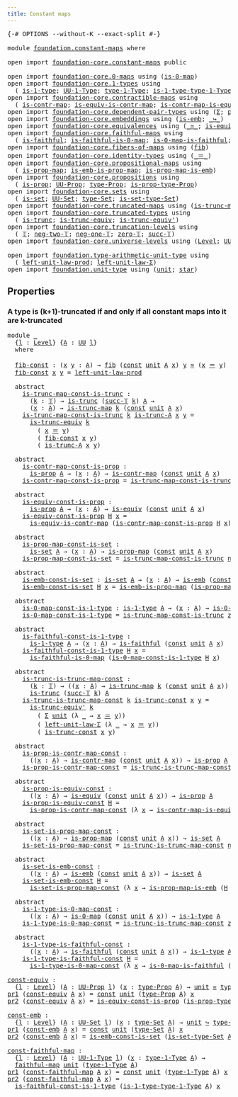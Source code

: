```yaml
---
title: Constant maps
---
```


<pre class="Agda"><a id="39" class="Symbol">{-#</a> <a id="43" class="Keyword">OPTIONS</a> <a id="51" class="Pragma">--without-K</a> <a id="63" class="Pragma">--exact-split</a> <a id="77" class="Symbol">#-}</a>

<a id="82" class="Keyword">module</a> <a id="89" href="foundation.constant-maps.html" class="Module">foundation.constant-maps</a> <a id="114" class="Keyword">where</a>

<a id="121" class="Keyword">open</a> <a id="126" class="Keyword">import</a> <a id="133" href="foundation-core.constant-maps.html" class="Module">foundation-core.constant-maps</a> <a id="163" class="Keyword">public</a>

<a id="171" class="Keyword">open</a> <a id="176" class="Keyword">import</a> <a id="183" href="foundation-core.0-maps.html" class="Module">foundation-core.0-maps</a> <a id="206" class="Keyword">using</a> <a id="212" class="Symbol">(</a><a id="213" href="foundation-core.0-maps.html#1181" class="Function">is-0-map</a><a id="221" class="Symbol">)</a>
<a id="223" class="Keyword">open</a> <a id="228" class="Keyword">import</a> <a id="235" href="foundation-core.1-types.html" class="Module">foundation-core.1-types</a> <a id="259" class="Keyword">using</a>
  <a id="267" class="Symbol">(</a> <a id="269" href="foundation-core.1-types.html#807" class="Function">is-1-type</a><a id="278" class="Symbol">;</a> <a id="280" href="foundation-core.1-types.html#873" class="Function">UU-1-Type</a><a id="289" class="Symbol">;</a> <a id="291" href="foundation-core.1-types.html#945" class="Function">type-1-Type</a><a id="302" class="Symbol">;</a> <a id="304" href="foundation-core.1-types.html#1022" class="Function">is-1-type-type-1-Type</a><a id="325" class="Symbol">)</a>
<a id="327" class="Keyword">open</a> <a id="332" class="Keyword">import</a> <a id="339" href="foundation-core.contractible-maps.html" class="Module">foundation-core.contractible-maps</a> <a id="373" class="Keyword">using</a>
  <a id="381" class="Symbol">(</a> <a id="383" href="foundation-core.contractible-maps.html#1477" class="Function">is-contr-map</a><a id="395" class="Symbol">;</a> <a id="397" href="foundation-core.contractible-maps.html#2380" class="Function">is-equiv-is-contr-map</a><a id="418" class="Symbol">;</a> <a id="420" href="foundation-core.contractible-maps.html#3861" class="Function">is-contr-map-is-equiv</a><a id="441" class="Symbol">)</a>
<a id="443" class="Keyword">open</a> <a id="448" class="Keyword">import</a> <a id="455" href="foundation-core.dependent-pair-types.html" class="Module">foundation-core.dependent-pair-types</a> <a id="492" class="Keyword">using</a> <a id="498" class="Symbol">(</a><a id="499" href="foundation-core.dependent-pair-types.html#515" class="Record">Σ</a><a id="500" class="Symbol">;</a> <a id="502" href="foundation-core.dependent-pair-types.html#588" class="InductiveConstructor">pair</a><a id="506" class="Symbol">;</a> <a id="508" href="foundation-core.dependent-pair-types.html#605" class="Field">pr1</a><a id="511" class="Symbol">;</a> <a id="513" href="foundation-core.dependent-pair-types.html#617" class="Field">pr2</a><a id="516" class="Symbol">)</a>
<a id="518" class="Keyword">open</a> <a id="523" class="Keyword">import</a> <a id="530" href="foundation-core.embeddings.html" class="Module">foundation-core.embeddings</a> <a id="557" class="Keyword">using</a> <a id="563" class="Symbol">(</a><a id="564" href="foundation-core.embeddings.html#992" class="Function">is-emb</a><a id="570" class="Symbol">;</a> <a id="572" href="foundation-core.embeddings.html#1074" class="Function Operator">_↪_</a><a id="575" class="Symbol">)</a>
<a id="577" class="Keyword">open</a> <a id="582" class="Keyword">import</a> <a id="589" href="foundation-core.equivalences.html" class="Module">foundation-core.equivalences</a> <a id="618" class="Keyword">using</a> <a id="624" class="Symbol">(</a><a id="625" href="foundation-core.equivalences.html#1621" class="Function Operator">_≃_</a><a id="628" class="Symbol">;</a> <a id="630" href="foundation-core.equivalences.html#1556" class="Function">is-equiv</a><a id="638" class="Symbol">)</a>
<a id="640" class="Keyword">open</a> <a id="645" class="Keyword">import</a> <a id="652" href="foundation-core.faithful-maps.html" class="Module">foundation-core.faithful-maps</a> <a id="682" class="Keyword">using</a>
  <a id="690" class="Symbol">(</a> <a id="692" href="foundation-core.faithful-maps.html#1690" class="Function">is-faithful</a><a id="703" class="Symbol">;</a> <a id="705" href="foundation-core.faithful-maps.html#3777" class="Function">is-faithful-is-0-map</a><a id="725" class="Symbol">;</a> <a id="727" href="foundation-core.faithful-maps.html#3608" class="Function">is-0-map-is-faithful</a><a id="747" class="Symbol">;</a> <a id="749" href="foundation-core.faithful-maps.html#1780" class="Function">faithful-map</a><a id="761" class="Symbol">)</a>
<a id="763" class="Keyword">open</a> <a id="768" class="Keyword">import</a> <a id="775" href="foundation-core.fibers-of-maps.html" class="Module">foundation-core.fibers-of-maps</a> <a id="806" class="Keyword">using</a> <a id="812" class="Symbol">(</a><a id="813" href="foundation-core.fibers-of-maps.html#942" class="Function">fib</a><a id="816" class="Symbol">)</a>
<a id="818" class="Keyword">open</a> <a id="823" class="Keyword">import</a> <a id="830" href="foundation-core.identity-types.html" class="Module">foundation-core.identity-types</a> <a id="861" class="Keyword">using</a> <a id="867" class="Symbol">(</a><a id="868" href="foundation-core.identity-types.html#1865" class="Function Operator">_＝_</a><a id="871" class="Symbol">)</a>
<a id="873" class="Keyword">open</a> <a id="878" class="Keyword">import</a> <a id="885" href="foundation-core.propositional-maps.html" class="Module">foundation-core.propositional-maps</a> <a id="920" class="Keyword">using</a>
  <a id="928" class="Symbol">(</a> <a id="930" href="foundation-core.propositional-maps.html#1263" class="Function">is-prop-map</a><a id="941" class="Symbol">;</a> <a id="943" href="foundation-core.propositional-maps.html#1537" class="Function">is-emb-is-prop-map</a><a id="961" class="Symbol">;</a> <a id="963" href="foundation-core.propositional-maps.html#1879" class="Function">is-prop-map-is-emb</a><a id="981" class="Symbol">)</a>
<a id="983" class="Keyword">open</a> <a id="988" class="Keyword">import</a> <a id="995" href="foundation-core.propositions.html" class="Module">foundation-core.propositions</a> <a id="1024" class="Keyword">using</a>
  <a id="1032" class="Symbol">(</a> <a id="1034" href="foundation-core.propositions.html#1309" class="Function">is-prop</a><a id="1041" class="Symbol">;</a> <a id="1043" href="foundation-core.propositions.html#1393" class="Function">UU-Prop</a><a id="1050" class="Symbol">;</a> <a id="1052" href="foundation-core.propositions.html#1495" class="Function">type-Prop</a><a id="1061" class="Symbol">;</a> <a id="1063" href="foundation-core.propositions.html#1562" class="Function">is-prop-type-Prop</a><a id="1080" class="Symbol">)</a>
<a id="1082" class="Keyword">open</a> <a id="1087" class="Keyword">import</a> <a id="1094" href="foundation-core.sets.html" class="Module">foundation-core.sets</a> <a id="1115" class="Keyword">using</a>
  <a id="1123" class="Symbol">(</a> <a id="1125" href="foundation-core.sets.html#1113" class="Function">is-set</a><a id="1131" class="Symbol">;</a> <a id="1133" href="foundation-core.sets.html#1190" class="Function">UU-Set</a><a id="1139" class="Symbol">;</a> <a id="1141" href="foundation-core.sets.html#1304" class="Function">type-Set</a><a id="1149" class="Symbol">;</a> <a id="1151" href="foundation-core.sets.html#1355" class="Function">is-set-type-Set</a><a id="1166" class="Symbol">)</a>
<a id="1168" class="Keyword">open</a> <a id="1173" class="Keyword">import</a> <a id="1180" href="foundation-core.truncated-maps.html" class="Module">foundation-core.truncated-maps</a> <a id="1211" class="Keyword">using</a> <a id="1217" class="Symbol">(</a><a id="1218" href="foundation-core.truncated-maps.html#1887" class="Function">is-trunc-map</a><a id="1230" class="Symbol">)</a>
<a id="1232" class="Keyword">open</a> <a id="1237" class="Keyword">import</a> <a id="1244" href="foundation-core.truncated-types.html" class="Module">foundation-core.truncated-types</a> <a id="1276" class="Keyword">using</a>
  <a id="1284" class="Symbol">(</a> <a id="1286" href="foundation-core.truncated-types.html#1741" class="Function">is-trunc</a><a id="1294" class="Symbol">;</a> <a id="1296" href="foundation-core.truncated-types.html#4374" class="Function">is-trunc-equiv</a><a id="1310" class="Symbol">;</a> <a id="1312" href="foundation-core.truncated-types.html#4901" class="Function">is-trunc-equiv&#39;</a><a id="1327" class="Symbol">)</a>
<a id="1329" class="Keyword">open</a> <a id="1334" class="Keyword">import</a> <a id="1341" href="foundation-core.truncation-levels.html" class="Module">foundation-core.truncation-levels</a> <a id="1375" class="Keyword">using</a>
  <a id="1383" class="Symbol">(</a> <a id="1385" href="foundation-core.truncation-levels.html#395" class="Datatype">𝕋</a><a id="1386" class="Symbol">;</a> <a id="1388" href="foundation-core.truncation-levels.html#416" class="InductiveConstructor">neg-two-𝕋</a><a id="1397" class="Symbol">;</a> <a id="1399" href="foundation-core.truncation-levels.html#448" class="Function">neg-one-𝕋</a><a id="1408" class="Symbol">;</a> <a id="1410" href="foundation-core.truncation-levels.html#492" class="Function">zero-𝕋</a><a id="1416" class="Symbol">;</a> <a id="1418" href="foundation-core.truncation-levels.html#432" class="InductiveConstructor">succ-𝕋</a><a id="1424" class="Symbol">)</a>
<a id="1426" class="Keyword">open</a> <a id="1431" class="Keyword">import</a> <a id="1438" href="foundation-core.universe-levels.html" class="Module">foundation-core.universe-levels</a> <a id="1470" class="Keyword">using</a> <a id="1476" class="Symbol">(</a><a id="1477" href="Agda.Primitive.html#597" class="Postulate">Level</a><a id="1482" class="Symbol">;</a> <a id="1484" href="foundation-core.universe-levels.html#235" class="Primitive">UU</a><a id="1486" class="Symbol">)</a>

<a id="1489" class="Keyword">open</a> <a id="1494" class="Keyword">import</a> <a id="1501" href="foundation.type-arithmetic-unit-type.html" class="Module">foundation.type-arithmetic-unit-type</a> <a id="1538" class="Keyword">using</a>
  <a id="1546" class="Symbol">(</a> <a id="1548" href="foundation.type-arithmetic-unit-type.html#2941" class="Function">left-unit-law-prod</a><a id="1566" class="Symbol">;</a> <a id="1568" href="foundation.type-arithmetic-unit-type.html#1551" class="Function">left-unit-law-Σ</a><a id="1583" class="Symbol">)</a>
<a id="1585" class="Keyword">open</a> <a id="1590" class="Keyword">import</a> <a id="1597" href="foundation.unit-type.html" class="Module">foundation.unit-type</a> <a id="1618" class="Keyword">using</a> <a id="1624" class="Symbol">(</a><a id="1625" href="foundation.unit-type.html#1084" class="Datatype">unit</a><a id="1629" class="Symbol">;</a> <a id="1631" href="foundation.unit-type.html#1108" class="InductiveConstructor">star</a><a id="1635" class="Symbol">)</a>
</pre>
## Properties

### A type is (k+1)-truncated if and only if all constant maps into it are k-truncated

<pre class="Agda"><a id="1753" class="Keyword">module</a> <a id="1760" href="foundation.constant-maps.html#1760" class="Module">_</a>
  <a id="1764" class="Symbol">{</a><a id="1765" href="foundation.constant-maps.html#1765" class="Bound">l</a> <a id="1767" class="Symbol">:</a> <a id="1769" href="Agda.Primitive.html#597" class="Postulate">Level</a><a id="1774" class="Symbol">}</a> <a id="1776" class="Symbol">{</a><a id="1777" href="foundation.constant-maps.html#1777" class="Bound">A</a> <a id="1779" class="Symbol">:</a> <a id="1781" href="foundation-core.universe-levels.html#235" class="Primitive">UU</a> <a id="1784" href="foundation.constant-maps.html#1765" class="Bound">l</a><a id="1785" class="Symbol">}</a>
  <a id="1789" class="Keyword">where</a>

  <a id="1798" href="foundation.constant-maps.html#1798" class="Function">fib-const</a> <a id="1808" class="Symbol">:</a> <a id="1810" class="Symbol">(</a><a id="1811" href="foundation.constant-maps.html#1811" class="Bound">x</a> <a id="1813" href="foundation.constant-maps.html#1813" class="Bound">y</a> <a id="1815" class="Symbol">:</a> <a id="1817" href="foundation.constant-maps.html#1777" class="Bound">A</a><a id="1818" class="Symbol">)</a> <a id="1820" class="Symbol">→</a> <a id="1822" href="foundation-core.fibers-of-maps.html#942" class="Function">fib</a> <a id="1826" class="Symbol">(</a><a id="1827" href="foundation-core.constant-maps.html#216" class="Function">const</a> <a id="1833" href="foundation.unit-type.html#1084" class="Datatype">unit</a> <a id="1838" href="foundation.constant-maps.html#1777" class="Bound">A</a> <a id="1840" href="foundation.constant-maps.html#1811" class="Bound">x</a><a id="1841" class="Symbol">)</a> <a id="1843" href="foundation.constant-maps.html#1813" class="Bound">y</a> <a id="1845" href="foundation-core.equivalences.html#1621" class="Function Operator">≃</a> <a id="1847" class="Symbol">(</a><a id="1848" href="foundation.constant-maps.html#1811" class="Bound">x</a> <a id="1850" href="foundation-core.identity-types.html#1865" class="Function Operator">＝</a> <a id="1852" href="foundation.constant-maps.html#1813" class="Bound">y</a><a id="1853" class="Symbol">)</a>
  <a id="1857" href="foundation.constant-maps.html#1798" class="Function">fib-const</a> <a id="1867" href="foundation.constant-maps.html#1867" class="Bound">x</a> <a id="1869" href="foundation.constant-maps.html#1869" class="Bound">y</a> <a id="1871" class="Symbol">=</a> <a id="1873" href="foundation.type-arithmetic-unit-type.html#2941" class="Function">left-unit-law-prod</a>

  <a id="1895" class="Keyword">abstract</a>
    <a id="1908" href="foundation.constant-maps.html#1908" class="Function">is-trunc-map-const-is-trunc</a> <a id="1936" class="Symbol">:</a>
      <a id="1944" class="Symbol">(</a><a id="1945" href="foundation.constant-maps.html#1945" class="Bound">k</a> <a id="1947" class="Symbol">:</a> <a id="1949" href="foundation-core.truncation-levels.html#395" class="Datatype">𝕋</a><a id="1950" class="Symbol">)</a> <a id="1952" class="Symbol">→</a> <a id="1954" href="foundation-core.truncated-types.html#1741" class="Function">is-trunc</a> <a id="1963" class="Symbol">(</a><a id="1964" href="foundation-core.truncation-levels.html#432" class="InductiveConstructor">succ-𝕋</a> <a id="1971" href="foundation.constant-maps.html#1945" class="Bound">k</a><a id="1972" class="Symbol">)</a> <a id="1974" href="foundation.constant-maps.html#1777" class="Bound">A</a> <a id="1976" class="Symbol">→</a>
      <a id="1984" class="Symbol">(</a><a id="1985" href="foundation.constant-maps.html#1985" class="Bound">x</a> <a id="1987" class="Symbol">:</a> <a id="1989" href="foundation.constant-maps.html#1777" class="Bound">A</a><a id="1990" class="Symbol">)</a> <a id="1992" class="Symbol">→</a> <a id="1994" href="foundation-core.truncated-maps.html#1887" class="Function">is-trunc-map</a> <a id="2007" href="foundation.constant-maps.html#1945" class="Bound">k</a> <a id="2009" class="Symbol">(</a><a id="2010" href="foundation-core.constant-maps.html#216" class="Function">const</a> <a id="2016" href="foundation.unit-type.html#1084" class="Datatype">unit</a> <a id="2021" href="foundation.constant-maps.html#1777" class="Bound">A</a> <a id="2023" href="foundation.constant-maps.html#1985" class="Bound">x</a><a id="2024" class="Symbol">)</a>
    <a id="2030" href="foundation.constant-maps.html#1908" class="Function">is-trunc-map-const-is-trunc</a> <a id="2058" href="foundation.constant-maps.html#2058" class="Bound">k</a> <a id="2060" href="foundation.constant-maps.html#2060" class="Bound">is-trunc-A</a> <a id="2071" href="foundation.constant-maps.html#2071" class="Bound">x</a> <a id="2073" href="foundation.constant-maps.html#2073" class="Bound">y</a> <a id="2075" class="Symbol">=</a>
      <a id="2083" href="foundation-core.truncated-types.html#4374" class="Function">is-trunc-equiv</a> <a id="2098" href="foundation.constant-maps.html#2058" class="Bound">k</a>
        <a id="2108" class="Symbol">(</a> <a id="2110" href="foundation.constant-maps.html#2071" class="Bound">x</a> <a id="2112" href="foundation-core.identity-types.html#1865" class="Function Operator">＝</a> <a id="2114" href="foundation.constant-maps.html#2073" class="Bound">y</a><a id="2115" class="Symbol">)</a>
        <a id="2125" class="Symbol">(</a> <a id="2127" href="foundation.constant-maps.html#1798" class="Function">fib-const</a> <a id="2137" href="foundation.constant-maps.html#2071" class="Bound">x</a> <a id="2139" href="foundation.constant-maps.html#2073" class="Bound">y</a><a id="2140" class="Symbol">)</a>
        <a id="2150" class="Symbol">(</a> <a id="2152" href="foundation.constant-maps.html#2060" class="Bound">is-trunc-A</a> <a id="2163" href="foundation.constant-maps.html#2071" class="Bound">x</a> <a id="2165" href="foundation.constant-maps.html#2073" class="Bound">y</a><a id="2166" class="Symbol">)</a>

  <a id="2171" class="Keyword">abstract</a>
    <a id="2184" href="foundation.constant-maps.html#2184" class="Function">is-contr-map-const-is-prop</a> <a id="2211" class="Symbol">:</a>
      <a id="2219" href="foundation-core.propositions.html#1309" class="Function">is-prop</a> <a id="2227" href="foundation.constant-maps.html#1777" class="Bound">A</a> <a id="2229" class="Symbol">→</a> <a id="2231" class="Symbol">(</a><a id="2232" href="foundation.constant-maps.html#2232" class="Bound">x</a> <a id="2234" class="Symbol">:</a> <a id="2236" href="foundation.constant-maps.html#1777" class="Bound">A</a><a id="2237" class="Symbol">)</a> <a id="2239" class="Symbol">→</a> <a id="2241" href="foundation-core.contractible-maps.html#1477" class="Function">is-contr-map</a> <a id="2254" class="Symbol">(</a><a id="2255" href="foundation-core.constant-maps.html#216" class="Function">const</a> <a id="2261" href="foundation.unit-type.html#1084" class="Datatype">unit</a> <a id="2266" href="foundation.constant-maps.html#1777" class="Bound">A</a> <a id="2268" href="foundation.constant-maps.html#2232" class="Bound">x</a><a id="2269" class="Symbol">)</a>
    <a id="2275" href="foundation.constant-maps.html#2184" class="Function">is-contr-map-const-is-prop</a> <a id="2302" class="Symbol">=</a> <a id="2304" href="foundation.constant-maps.html#1908" class="Function">is-trunc-map-const-is-trunc</a> <a id="2332" href="foundation-core.truncation-levels.html#416" class="InductiveConstructor">neg-two-𝕋</a>

  <a id="2345" class="Keyword">abstract</a>
    <a id="2358" href="foundation.constant-maps.html#2358" class="Function">is-equiv-const-is-prop</a> <a id="2381" class="Symbol">:</a>
      <a id="2389" href="foundation-core.propositions.html#1309" class="Function">is-prop</a> <a id="2397" href="foundation.constant-maps.html#1777" class="Bound">A</a> <a id="2399" class="Symbol">→</a> <a id="2401" class="Symbol">(</a><a id="2402" href="foundation.constant-maps.html#2402" class="Bound">x</a> <a id="2404" class="Symbol">:</a> <a id="2406" href="foundation.constant-maps.html#1777" class="Bound">A</a><a id="2407" class="Symbol">)</a> <a id="2409" class="Symbol">→</a> <a id="2411" href="foundation-core.equivalences.html#1556" class="Function">is-equiv</a> <a id="2420" class="Symbol">(</a><a id="2421" href="foundation-core.constant-maps.html#216" class="Function">const</a> <a id="2427" href="foundation.unit-type.html#1084" class="Datatype">unit</a> <a id="2432" href="foundation.constant-maps.html#1777" class="Bound">A</a> <a id="2434" href="foundation.constant-maps.html#2402" class="Bound">x</a><a id="2435" class="Symbol">)</a>
    <a id="2441" href="foundation.constant-maps.html#2358" class="Function">is-equiv-const-is-prop</a> <a id="2464" href="foundation.constant-maps.html#2464" class="Bound">H</a> <a id="2466" href="foundation.constant-maps.html#2466" class="Bound">x</a> <a id="2468" class="Symbol">=</a>
      <a id="2476" href="foundation-core.contractible-maps.html#2380" class="Function">is-equiv-is-contr-map</a> <a id="2498" class="Symbol">(</a><a id="2499" href="foundation.constant-maps.html#2184" class="Function">is-contr-map-const-is-prop</a> <a id="2526" href="foundation.constant-maps.html#2464" class="Bound">H</a> <a id="2528" href="foundation.constant-maps.html#2466" class="Bound">x</a><a id="2529" class="Symbol">)</a>

  <a id="2534" class="Keyword">abstract</a>
    <a id="2547" href="foundation.constant-maps.html#2547" class="Function">is-prop-map-const-is-set</a> <a id="2572" class="Symbol">:</a>
      <a id="2580" href="foundation-core.sets.html#1113" class="Function">is-set</a> <a id="2587" href="foundation.constant-maps.html#1777" class="Bound">A</a> <a id="2589" class="Symbol">→</a> <a id="2591" class="Symbol">(</a><a id="2592" href="foundation.constant-maps.html#2592" class="Bound">x</a> <a id="2594" class="Symbol">:</a> <a id="2596" href="foundation.constant-maps.html#1777" class="Bound">A</a><a id="2597" class="Symbol">)</a> <a id="2599" class="Symbol">→</a> <a id="2601" href="foundation-core.propositional-maps.html#1263" class="Function">is-prop-map</a> <a id="2613" class="Symbol">(</a><a id="2614" href="foundation-core.constant-maps.html#216" class="Function">const</a> <a id="2620" href="foundation.unit-type.html#1084" class="Datatype">unit</a> <a id="2625" href="foundation.constant-maps.html#1777" class="Bound">A</a> <a id="2627" href="foundation.constant-maps.html#2592" class="Bound">x</a><a id="2628" class="Symbol">)</a>
    <a id="2634" href="foundation.constant-maps.html#2547" class="Function">is-prop-map-const-is-set</a> <a id="2659" class="Symbol">=</a> <a id="2661" href="foundation.constant-maps.html#1908" class="Function">is-trunc-map-const-is-trunc</a> <a id="2689" href="foundation-core.truncation-levels.html#448" class="Function">neg-one-𝕋</a>

  <a id="2702" class="Keyword">abstract</a>
    <a id="2715" href="foundation.constant-maps.html#2715" class="Function">is-emb-const-is-set</a> <a id="2735" class="Symbol">:</a> <a id="2737" href="foundation-core.sets.html#1113" class="Function">is-set</a> <a id="2744" href="foundation.constant-maps.html#1777" class="Bound">A</a> <a id="2746" class="Symbol">→</a> <a id="2748" class="Symbol">(</a><a id="2749" href="foundation.constant-maps.html#2749" class="Bound">x</a> <a id="2751" class="Symbol">:</a> <a id="2753" href="foundation.constant-maps.html#1777" class="Bound">A</a><a id="2754" class="Symbol">)</a> <a id="2756" class="Symbol">→</a> <a id="2758" href="foundation-core.embeddings.html#992" class="Function">is-emb</a> <a id="2765" class="Symbol">(</a><a id="2766" href="foundation-core.constant-maps.html#216" class="Function">const</a> <a id="2772" href="foundation.unit-type.html#1084" class="Datatype">unit</a> <a id="2777" href="foundation.constant-maps.html#1777" class="Bound">A</a> <a id="2779" href="foundation.constant-maps.html#2749" class="Bound">x</a><a id="2780" class="Symbol">)</a>
    <a id="2786" href="foundation.constant-maps.html#2715" class="Function">is-emb-const-is-set</a> <a id="2806" href="foundation.constant-maps.html#2806" class="Bound">H</a> <a id="2808" href="foundation.constant-maps.html#2808" class="Bound">x</a> <a id="2810" class="Symbol">=</a> <a id="2812" href="foundation-core.propositional-maps.html#1537" class="Function">is-emb-is-prop-map</a> <a id="2831" class="Symbol">(</a><a id="2832" href="foundation.constant-maps.html#2547" class="Function">is-prop-map-const-is-set</a> <a id="2857" href="foundation.constant-maps.html#2806" class="Bound">H</a> <a id="2859" href="foundation.constant-maps.html#2808" class="Bound">x</a><a id="2860" class="Symbol">)</a>

  <a id="2865" class="Keyword">abstract</a>
    <a id="2878" href="foundation.constant-maps.html#2878" class="Function">is-0-map-const-is-1-type</a> <a id="2903" class="Symbol">:</a> <a id="2905" href="foundation-core.1-types.html#807" class="Function">is-1-type</a> <a id="2915" href="foundation.constant-maps.html#1777" class="Bound">A</a> <a id="2917" class="Symbol">→</a> <a id="2919" class="Symbol">(</a><a id="2920" href="foundation.constant-maps.html#2920" class="Bound">x</a> <a id="2922" class="Symbol">:</a> <a id="2924" href="foundation.constant-maps.html#1777" class="Bound">A</a><a id="2925" class="Symbol">)</a> <a id="2927" class="Symbol">→</a> <a id="2929" href="foundation-core.0-maps.html#1181" class="Function">is-0-map</a> <a id="2938" class="Symbol">(</a><a id="2939" href="foundation-core.constant-maps.html#216" class="Function">const</a> <a id="2945" href="foundation.unit-type.html#1084" class="Datatype">unit</a> <a id="2950" href="foundation.constant-maps.html#1777" class="Bound">A</a> <a id="2952" href="foundation.constant-maps.html#2920" class="Bound">x</a><a id="2953" class="Symbol">)</a>
    <a id="2959" href="foundation.constant-maps.html#2878" class="Function">is-0-map-const-is-1-type</a> <a id="2984" class="Symbol">=</a> <a id="2986" href="foundation.constant-maps.html#1908" class="Function">is-trunc-map-const-is-trunc</a> <a id="3014" href="foundation-core.truncation-levels.html#492" class="Function">zero-𝕋</a>

  <a id="3024" class="Keyword">abstract</a>
    <a id="3037" href="foundation.constant-maps.html#3037" class="Function">is-faithful-const-is-1-type</a> <a id="3065" class="Symbol">:</a>
      <a id="3073" href="foundation-core.1-types.html#807" class="Function">is-1-type</a> <a id="3083" href="foundation.constant-maps.html#1777" class="Bound">A</a> <a id="3085" class="Symbol">→</a> <a id="3087" class="Symbol">(</a><a id="3088" href="foundation.constant-maps.html#3088" class="Bound">x</a> <a id="3090" class="Symbol">:</a> <a id="3092" href="foundation.constant-maps.html#1777" class="Bound">A</a><a id="3093" class="Symbol">)</a> <a id="3095" class="Symbol">→</a> <a id="3097" href="foundation-core.faithful-maps.html#1690" class="Function">is-faithful</a> <a id="3109" class="Symbol">(</a><a id="3110" href="foundation-core.constant-maps.html#216" class="Function">const</a> <a id="3116" href="foundation.unit-type.html#1084" class="Datatype">unit</a> <a id="3121" href="foundation.constant-maps.html#1777" class="Bound">A</a> <a id="3123" href="foundation.constant-maps.html#3088" class="Bound">x</a><a id="3124" class="Symbol">)</a>
    <a id="3130" href="foundation.constant-maps.html#3037" class="Function">is-faithful-const-is-1-type</a> <a id="3158" href="foundation.constant-maps.html#3158" class="Bound">H</a> <a id="3160" href="foundation.constant-maps.html#3160" class="Bound">x</a> <a id="3162" class="Symbol">=</a>
      <a id="3170" href="foundation-core.faithful-maps.html#3777" class="Function">is-faithful-is-0-map</a> <a id="3191" class="Symbol">(</a><a id="3192" href="foundation.constant-maps.html#2878" class="Function">is-0-map-const-is-1-type</a> <a id="3217" href="foundation.constant-maps.html#3158" class="Bound">H</a> <a id="3219" href="foundation.constant-maps.html#3160" class="Bound">x</a><a id="3220" class="Symbol">)</a>

  <a id="3225" class="Keyword">abstract</a>
    <a id="3238" href="foundation.constant-maps.html#3238" class="Function">is-trunc-is-trunc-map-const</a> <a id="3266" class="Symbol">:</a>
      <a id="3274" class="Symbol">(</a><a id="3275" href="foundation.constant-maps.html#3275" class="Bound">k</a> <a id="3277" class="Symbol">:</a> <a id="3279" href="foundation-core.truncation-levels.html#395" class="Datatype">𝕋</a><a id="3280" class="Symbol">)</a> <a id="3282" class="Symbol">→</a> <a id="3284" class="Symbol">((</a><a id="3286" href="foundation.constant-maps.html#3286" class="Bound">x</a> <a id="3288" class="Symbol">:</a> <a id="3290" href="foundation.constant-maps.html#1777" class="Bound">A</a><a id="3291" class="Symbol">)</a> <a id="3293" class="Symbol">→</a> <a id="3295" href="foundation-core.truncated-maps.html#1887" class="Function">is-trunc-map</a> <a id="3308" href="foundation.constant-maps.html#3275" class="Bound">k</a> <a id="3310" class="Symbol">(</a><a id="3311" href="foundation-core.constant-maps.html#216" class="Function">const</a> <a id="3317" href="foundation.unit-type.html#1084" class="Datatype">unit</a> <a id="3322" href="foundation.constant-maps.html#1777" class="Bound">A</a> <a id="3324" href="foundation.constant-maps.html#3286" class="Bound">x</a><a id="3325" class="Symbol">))</a> <a id="3328" class="Symbol">→</a>
      <a id="3336" href="foundation-core.truncated-types.html#1741" class="Function">is-trunc</a> <a id="3345" class="Symbol">(</a><a id="3346" href="foundation-core.truncation-levels.html#432" class="InductiveConstructor">succ-𝕋</a> <a id="3353" href="foundation.constant-maps.html#3275" class="Bound">k</a><a id="3354" class="Symbol">)</a> <a id="3356" href="foundation.constant-maps.html#1777" class="Bound">A</a>
    <a id="3362" href="foundation.constant-maps.html#3238" class="Function">is-trunc-is-trunc-map-const</a> <a id="3390" href="foundation.constant-maps.html#3390" class="Bound">k</a> <a id="3392" href="foundation.constant-maps.html#3392" class="Bound">is-trunc-const</a> <a id="3407" href="foundation.constant-maps.html#3407" class="Bound">x</a> <a id="3409" href="foundation.constant-maps.html#3409" class="Bound">y</a> <a id="3411" class="Symbol">=</a>
      <a id="3419" href="foundation-core.truncated-types.html#4901" class="Function">is-trunc-equiv&#39;</a> <a id="3435" href="foundation.constant-maps.html#3390" class="Bound">k</a>
        <a id="3445" class="Symbol">(</a> <a id="3447" href="foundation-core.dependent-pair-types.html#515" class="Record">Σ</a> <a id="3449" href="foundation.unit-type.html#1084" class="Datatype">unit</a> <a id="3454" class="Symbol">(λ</a> <a id="3457" href="foundation.constant-maps.html#3457" class="Bound">_</a> <a id="3459" class="Symbol">→</a> <a id="3461" href="foundation.constant-maps.html#3407" class="Bound">x</a> <a id="3463" href="foundation-core.identity-types.html#1865" class="Function Operator">＝</a> <a id="3465" href="foundation.constant-maps.html#3409" class="Bound">y</a><a id="3466" class="Symbol">))</a>
        <a id="3477" class="Symbol">(</a> <a id="3479" href="foundation.type-arithmetic-unit-type.html#1551" class="Function">left-unit-law-Σ</a> <a id="3495" class="Symbol">(λ</a> <a id="3498" href="foundation.constant-maps.html#3498" class="Bound">_</a> <a id="3500" class="Symbol">→</a> <a id="3502" href="foundation.constant-maps.html#3407" class="Bound">x</a> <a id="3504" href="foundation-core.identity-types.html#1865" class="Function Operator">＝</a> <a id="3506" href="foundation.constant-maps.html#3409" class="Bound">y</a><a id="3507" class="Symbol">))</a>
        <a id="3518" class="Symbol">(</a> <a id="3520" href="foundation.constant-maps.html#3392" class="Bound">is-trunc-const</a> <a id="3535" href="foundation.constant-maps.html#3407" class="Bound">x</a> <a id="3537" href="foundation.constant-maps.html#3409" class="Bound">y</a><a id="3538" class="Symbol">)</a>

  <a id="3543" class="Keyword">abstract</a>
    <a id="3556" href="foundation.constant-maps.html#3556" class="Function">is-prop-is-contr-map-const</a> <a id="3583" class="Symbol">:</a>
      <a id="3591" class="Symbol">((</a><a id="3593" href="foundation.constant-maps.html#3593" class="Bound">x</a> <a id="3595" class="Symbol">:</a> <a id="3597" href="foundation.constant-maps.html#1777" class="Bound">A</a><a id="3598" class="Symbol">)</a> <a id="3600" class="Symbol">→</a> <a id="3602" href="foundation-core.contractible-maps.html#1477" class="Function">is-contr-map</a> <a id="3615" class="Symbol">(</a><a id="3616" href="foundation-core.constant-maps.html#216" class="Function">const</a> <a id="3622" href="foundation.unit-type.html#1084" class="Datatype">unit</a> <a id="3627" href="foundation.constant-maps.html#1777" class="Bound">A</a> <a id="3629" href="foundation.constant-maps.html#3593" class="Bound">x</a><a id="3630" class="Symbol">))</a> <a id="3633" class="Symbol">→</a> <a id="3635" href="foundation-core.propositions.html#1309" class="Function">is-prop</a> <a id="3643" href="foundation.constant-maps.html#1777" class="Bound">A</a>
    <a id="3649" href="foundation.constant-maps.html#3556" class="Function">is-prop-is-contr-map-const</a> <a id="3676" class="Symbol">=</a> <a id="3678" href="foundation.constant-maps.html#3238" class="Function">is-trunc-is-trunc-map-const</a> <a id="3706" href="foundation-core.truncation-levels.html#416" class="InductiveConstructor">neg-two-𝕋</a>

  <a id="3719" class="Keyword">abstract</a>
    <a id="3732" href="foundation.constant-maps.html#3732" class="Function">is-prop-is-equiv-const</a> <a id="3755" class="Symbol">:</a>
      <a id="3763" class="Symbol">((</a><a id="3765" href="foundation.constant-maps.html#3765" class="Bound">x</a> <a id="3767" class="Symbol">:</a> <a id="3769" href="foundation.constant-maps.html#1777" class="Bound">A</a><a id="3770" class="Symbol">)</a> <a id="3772" class="Symbol">→</a> <a id="3774" href="foundation-core.equivalences.html#1556" class="Function">is-equiv</a> <a id="3783" class="Symbol">(</a><a id="3784" href="foundation-core.constant-maps.html#216" class="Function">const</a> <a id="3790" href="foundation.unit-type.html#1084" class="Datatype">unit</a> <a id="3795" href="foundation.constant-maps.html#1777" class="Bound">A</a> <a id="3797" href="foundation.constant-maps.html#3765" class="Bound">x</a><a id="3798" class="Symbol">))</a> <a id="3801" class="Symbol">→</a> <a id="3803" href="foundation-core.propositions.html#1309" class="Function">is-prop</a> <a id="3811" href="foundation.constant-maps.html#1777" class="Bound">A</a>
    <a id="3817" href="foundation.constant-maps.html#3732" class="Function">is-prop-is-equiv-const</a> <a id="3840" href="foundation.constant-maps.html#3840" class="Bound">H</a> <a id="3842" class="Symbol">=</a>
      <a id="3850" href="foundation.constant-maps.html#3556" class="Function">is-prop-is-contr-map-const</a> <a id="3877" class="Symbol">(λ</a> <a id="3880" href="foundation.constant-maps.html#3880" class="Bound">x</a> <a id="3882" class="Symbol">→</a> <a id="3884" href="foundation-core.contractible-maps.html#3861" class="Function">is-contr-map-is-equiv</a> <a id="3906" class="Symbol">(</a><a id="3907" href="foundation.constant-maps.html#3840" class="Bound">H</a> <a id="3909" href="foundation.constant-maps.html#3880" class="Bound">x</a><a id="3910" class="Symbol">))</a>

  <a id="3916" class="Keyword">abstract</a>
    <a id="3929" href="foundation.constant-maps.html#3929" class="Function">is-set-is-prop-map-const</a> <a id="3954" class="Symbol">:</a>
      <a id="3962" class="Symbol">((</a><a id="3964" href="foundation.constant-maps.html#3964" class="Bound">x</a> <a id="3966" class="Symbol">:</a> <a id="3968" href="foundation.constant-maps.html#1777" class="Bound">A</a><a id="3969" class="Symbol">)</a> <a id="3971" class="Symbol">→</a> <a id="3973" href="foundation-core.propositional-maps.html#1263" class="Function">is-prop-map</a> <a id="3985" class="Symbol">(</a><a id="3986" href="foundation-core.constant-maps.html#216" class="Function">const</a> <a id="3992" href="foundation.unit-type.html#1084" class="Datatype">unit</a> <a id="3997" href="foundation.constant-maps.html#1777" class="Bound">A</a> <a id="3999" href="foundation.constant-maps.html#3964" class="Bound">x</a><a id="4000" class="Symbol">))</a> <a id="4003" class="Symbol">→</a> <a id="4005" href="foundation-core.sets.html#1113" class="Function">is-set</a> <a id="4012" href="foundation.constant-maps.html#1777" class="Bound">A</a>
    <a id="4018" href="foundation.constant-maps.html#3929" class="Function">is-set-is-prop-map-const</a> <a id="4043" class="Symbol">=</a> <a id="4045" href="foundation.constant-maps.html#3238" class="Function">is-trunc-is-trunc-map-const</a> <a id="4073" href="foundation-core.truncation-levels.html#448" class="Function">neg-one-𝕋</a>

  <a id="4086" class="Keyword">abstract</a>
    <a id="4099" href="foundation.constant-maps.html#4099" class="Function">is-set-is-emb-const</a> <a id="4119" class="Symbol">:</a>
      <a id="4127" class="Symbol">((</a><a id="4129" href="foundation.constant-maps.html#4129" class="Bound">x</a> <a id="4131" class="Symbol">:</a> <a id="4133" href="foundation.constant-maps.html#1777" class="Bound">A</a><a id="4134" class="Symbol">)</a> <a id="4136" class="Symbol">→</a> <a id="4138" href="foundation-core.embeddings.html#992" class="Function">is-emb</a> <a id="4145" class="Symbol">(</a><a id="4146" href="foundation-core.constant-maps.html#216" class="Function">const</a> <a id="4152" href="foundation.unit-type.html#1084" class="Datatype">unit</a> <a id="4157" href="foundation.constant-maps.html#1777" class="Bound">A</a> <a id="4159" href="foundation.constant-maps.html#4129" class="Bound">x</a><a id="4160" class="Symbol">))</a> <a id="4163" class="Symbol">→</a> <a id="4165" href="foundation-core.sets.html#1113" class="Function">is-set</a> <a id="4172" href="foundation.constant-maps.html#1777" class="Bound">A</a>
    <a id="4178" href="foundation.constant-maps.html#4099" class="Function">is-set-is-emb-const</a> <a id="4198" href="foundation.constant-maps.html#4198" class="Bound">H</a> <a id="4200" class="Symbol">=</a>
      <a id="4208" href="foundation.constant-maps.html#3929" class="Function">is-set-is-prop-map-const</a> <a id="4233" class="Symbol">(λ</a> <a id="4236" href="foundation.constant-maps.html#4236" class="Bound">x</a> <a id="4238" class="Symbol">→</a> <a id="4240" href="foundation-core.propositional-maps.html#1879" class="Function">is-prop-map-is-emb</a> <a id="4259" class="Symbol">(</a><a id="4260" href="foundation.constant-maps.html#4198" class="Bound">H</a> <a id="4262" href="foundation.constant-maps.html#4236" class="Bound">x</a><a id="4263" class="Symbol">))</a>

  <a id="4269" class="Keyword">abstract</a>
    <a id="4282" href="foundation.constant-maps.html#4282" class="Function">is-1-type-is-0-map-const</a> <a id="4307" class="Symbol">:</a>
      <a id="4315" class="Symbol">((</a><a id="4317" href="foundation.constant-maps.html#4317" class="Bound">x</a> <a id="4319" class="Symbol">:</a> <a id="4321" href="foundation.constant-maps.html#1777" class="Bound">A</a><a id="4322" class="Symbol">)</a> <a id="4324" class="Symbol">→</a> <a id="4326" href="foundation-core.0-maps.html#1181" class="Function">is-0-map</a> <a id="4335" class="Symbol">(</a><a id="4336" href="foundation-core.constant-maps.html#216" class="Function">const</a> <a id="4342" href="foundation.unit-type.html#1084" class="Datatype">unit</a> <a id="4347" href="foundation.constant-maps.html#1777" class="Bound">A</a> <a id="4349" href="foundation.constant-maps.html#4317" class="Bound">x</a><a id="4350" class="Symbol">))</a> <a id="4353" class="Symbol">→</a> <a id="4355" href="foundation-core.1-types.html#807" class="Function">is-1-type</a> <a id="4365" href="foundation.constant-maps.html#1777" class="Bound">A</a>
    <a id="4371" href="foundation.constant-maps.html#4282" class="Function">is-1-type-is-0-map-const</a> <a id="4396" class="Symbol">=</a> <a id="4398" href="foundation.constant-maps.html#3238" class="Function">is-trunc-is-trunc-map-const</a> <a id="4426" href="foundation-core.truncation-levels.html#492" class="Function">zero-𝕋</a>

  <a id="4436" class="Keyword">abstract</a>
    <a id="4449" href="foundation.constant-maps.html#4449" class="Function">is-1-type-is-faithful-const</a> <a id="4477" class="Symbol">:</a>
      <a id="4485" class="Symbol">((</a><a id="4487" href="foundation.constant-maps.html#4487" class="Bound">x</a> <a id="4489" class="Symbol">:</a> <a id="4491" href="foundation.constant-maps.html#1777" class="Bound">A</a><a id="4492" class="Symbol">)</a> <a id="4494" class="Symbol">→</a> <a id="4496" href="foundation-core.faithful-maps.html#1690" class="Function">is-faithful</a> <a id="4508" class="Symbol">(</a><a id="4509" href="foundation-core.constant-maps.html#216" class="Function">const</a> <a id="4515" href="foundation.unit-type.html#1084" class="Datatype">unit</a> <a id="4520" href="foundation.constant-maps.html#1777" class="Bound">A</a> <a id="4522" href="foundation.constant-maps.html#4487" class="Bound">x</a><a id="4523" class="Symbol">))</a> <a id="4526" class="Symbol">→</a> <a id="4528" href="foundation-core.1-types.html#807" class="Function">is-1-type</a> <a id="4538" href="foundation.constant-maps.html#1777" class="Bound">A</a>
    <a id="4544" href="foundation.constant-maps.html#4449" class="Function">is-1-type-is-faithful-const</a> <a id="4572" href="foundation.constant-maps.html#4572" class="Bound">H</a> <a id="4574" class="Symbol">=</a>
      <a id="4582" href="foundation.constant-maps.html#4282" class="Function">is-1-type-is-0-map-const</a> <a id="4607" class="Symbol">(λ</a> <a id="4610" href="foundation.constant-maps.html#4610" class="Bound">x</a> <a id="4612" class="Symbol">→</a> <a id="4614" href="foundation-core.faithful-maps.html#3608" class="Function">is-0-map-is-faithful</a> <a id="4635" class="Symbol">(</a><a id="4636" href="foundation.constant-maps.html#4572" class="Bound">H</a> <a id="4638" href="foundation.constant-maps.html#4610" class="Bound">x</a><a id="4639" class="Symbol">))</a>

<a id="const-equiv"></a><a id="4643" href="foundation.constant-maps.html#4643" class="Function">const-equiv</a> <a id="4655" class="Symbol">:</a>
  <a id="4659" class="Symbol">{</a><a id="4660" href="foundation.constant-maps.html#4660" class="Bound">l</a> <a id="4662" class="Symbol">:</a> <a id="4664" href="Agda.Primitive.html#597" class="Postulate">Level</a><a id="4669" class="Symbol">}</a> <a id="4671" class="Symbol">(</a><a id="4672" href="foundation.constant-maps.html#4672" class="Bound">A</a> <a id="4674" class="Symbol">:</a> <a id="4676" href="foundation-core.propositions.html#1393" class="Function">UU-Prop</a> <a id="4684" href="foundation.constant-maps.html#4660" class="Bound">l</a><a id="4685" class="Symbol">)</a> <a id="4687" class="Symbol">(</a><a id="4688" href="foundation.constant-maps.html#4688" class="Bound">x</a> <a id="4690" class="Symbol">:</a> <a id="4692" href="foundation-core.propositions.html#1495" class="Function">type-Prop</a> <a id="4702" href="foundation.constant-maps.html#4672" class="Bound">A</a><a id="4703" class="Symbol">)</a> <a id="4705" class="Symbol">→</a> <a id="4707" href="foundation.unit-type.html#1084" class="Datatype">unit</a> <a id="4712" href="foundation-core.equivalences.html#1621" class="Function Operator">≃</a> <a id="4714" href="foundation-core.propositions.html#1495" class="Function">type-Prop</a> <a id="4724" href="foundation.constant-maps.html#4672" class="Bound">A</a>
<a id="4726" href="foundation-core.dependent-pair-types.html#605" class="Field">pr1</a> <a id="4730" class="Symbol">(</a><a id="4731" href="foundation.constant-maps.html#4643" class="Function">const-equiv</a> <a id="4743" href="foundation.constant-maps.html#4743" class="Bound">A</a> <a id="4745" href="foundation.constant-maps.html#4745" class="Bound">x</a><a id="4746" class="Symbol">)</a> <a id="4748" class="Symbol">=</a> <a id="4750" href="foundation-core.constant-maps.html#216" class="Function">const</a> <a id="4756" href="foundation.unit-type.html#1084" class="Datatype">unit</a> <a id="4761" class="Symbol">(</a><a id="4762" href="foundation-core.propositions.html#1495" class="Function">type-Prop</a> <a id="4772" href="foundation.constant-maps.html#4743" class="Bound">A</a><a id="4773" class="Symbol">)</a> <a id="4775" href="foundation.constant-maps.html#4745" class="Bound">x</a>
<a id="4777" href="foundation-core.dependent-pair-types.html#617" class="Field">pr2</a> <a id="4781" class="Symbol">(</a><a id="4782" href="foundation.constant-maps.html#4643" class="Function">const-equiv</a> <a id="4794" href="foundation.constant-maps.html#4794" class="Bound">A</a> <a id="4796" href="foundation.constant-maps.html#4796" class="Bound">x</a><a id="4797" class="Symbol">)</a> <a id="4799" class="Symbol">=</a> <a id="4801" href="foundation.constant-maps.html#2358" class="Function">is-equiv-const-is-prop</a> <a id="4824" class="Symbol">(</a><a id="4825" href="foundation-core.propositions.html#1562" class="Function">is-prop-type-Prop</a> <a id="4843" href="foundation.constant-maps.html#4794" class="Bound">A</a><a id="4844" class="Symbol">)</a> <a id="4846" href="foundation.constant-maps.html#4796" class="Bound">x</a>

<a id="const-emb"></a><a id="4849" href="foundation.constant-maps.html#4849" class="Function">const-emb</a> <a id="4859" class="Symbol">:</a>
  <a id="4863" class="Symbol">{</a><a id="4864" href="foundation.constant-maps.html#4864" class="Bound">l</a> <a id="4866" class="Symbol">:</a> <a id="4868" href="Agda.Primitive.html#597" class="Postulate">Level</a><a id="4873" class="Symbol">}</a> <a id="4875" class="Symbol">(</a><a id="4876" href="foundation.constant-maps.html#4876" class="Bound">A</a> <a id="4878" class="Symbol">:</a> <a id="4880" href="foundation-core.sets.html#1190" class="Function">UU-Set</a> <a id="4887" href="foundation.constant-maps.html#4864" class="Bound">l</a><a id="4888" class="Symbol">)</a> <a id="4890" class="Symbol">(</a><a id="4891" href="foundation.constant-maps.html#4891" class="Bound">x</a> <a id="4893" class="Symbol">:</a> <a id="4895" href="foundation-core.sets.html#1304" class="Function">type-Set</a> <a id="4904" href="foundation.constant-maps.html#4876" class="Bound">A</a><a id="4905" class="Symbol">)</a> <a id="4907" class="Symbol">→</a> <a id="4909" href="foundation.unit-type.html#1084" class="Datatype">unit</a> <a id="4914" href="foundation-core.embeddings.html#1074" class="Function Operator">↪</a> <a id="4916" href="foundation-core.sets.html#1304" class="Function">type-Set</a> <a id="4925" href="foundation.constant-maps.html#4876" class="Bound">A</a>
<a id="4927" href="foundation-core.dependent-pair-types.html#605" class="Field">pr1</a> <a id="4931" class="Symbol">(</a><a id="4932" href="foundation.constant-maps.html#4849" class="Function">const-emb</a> <a id="4942" href="foundation.constant-maps.html#4942" class="Bound">A</a> <a id="4944" href="foundation.constant-maps.html#4944" class="Bound">x</a><a id="4945" class="Symbol">)</a> <a id="4947" class="Symbol">=</a> <a id="4949" href="foundation-core.constant-maps.html#216" class="Function">const</a> <a id="4955" href="foundation.unit-type.html#1084" class="Datatype">unit</a> <a id="4960" class="Symbol">(</a><a id="4961" href="foundation-core.sets.html#1304" class="Function">type-Set</a> <a id="4970" href="foundation.constant-maps.html#4942" class="Bound">A</a><a id="4971" class="Symbol">)</a> <a id="4973" href="foundation.constant-maps.html#4944" class="Bound">x</a>
<a id="4975" href="foundation-core.dependent-pair-types.html#617" class="Field">pr2</a> <a id="4979" class="Symbol">(</a><a id="4980" href="foundation.constant-maps.html#4849" class="Function">const-emb</a> <a id="4990" href="foundation.constant-maps.html#4990" class="Bound">A</a> <a id="4992" href="foundation.constant-maps.html#4992" class="Bound">x</a><a id="4993" class="Symbol">)</a> <a id="4995" class="Symbol">=</a> <a id="4997" href="foundation.constant-maps.html#2715" class="Function">is-emb-const-is-set</a> <a id="5017" class="Symbol">(</a><a id="5018" href="foundation-core.sets.html#1355" class="Function">is-set-type-Set</a> <a id="5034" href="foundation.constant-maps.html#4990" class="Bound">A</a><a id="5035" class="Symbol">)</a> <a id="5037" href="foundation.constant-maps.html#4992" class="Bound">x</a>

<a id="const-faithful-map"></a><a id="5040" href="foundation.constant-maps.html#5040" class="Function">const-faithful-map</a> <a id="5059" class="Symbol">:</a>
  <a id="5063" class="Symbol">{</a><a id="5064" href="foundation.constant-maps.html#5064" class="Bound">l</a> <a id="5066" class="Symbol">:</a> <a id="5068" href="Agda.Primitive.html#597" class="Postulate">Level</a><a id="5073" class="Symbol">}</a> <a id="5075" class="Symbol">(</a><a id="5076" href="foundation.constant-maps.html#5076" class="Bound">A</a> <a id="5078" class="Symbol">:</a> <a id="5080" href="foundation-core.1-types.html#873" class="Function">UU-1-Type</a> <a id="5090" href="foundation.constant-maps.html#5064" class="Bound">l</a><a id="5091" class="Symbol">)</a> <a id="5093" class="Symbol">(</a><a id="5094" href="foundation.constant-maps.html#5094" class="Bound">x</a> <a id="5096" class="Symbol">:</a> <a id="5098" href="foundation-core.1-types.html#945" class="Function">type-1-Type</a> <a id="5110" href="foundation.constant-maps.html#5076" class="Bound">A</a><a id="5111" class="Symbol">)</a> <a id="5113" class="Symbol">→</a>
  <a id="5117" href="foundation-core.faithful-maps.html#1780" class="Function">faithful-map</a> <a id="5130" href="foundation.unit-type.html#1084" class="Datatype">unit</a> <a id="5135" class="Symbol">(</a><a id="5136" href="foundation-core.1-types.html#945" class="Function">type-1-Type</a> <a id="5148" href="foundation.constant-maps.html#5076" class="Bound">A</a><a id="5149" class="Symbol">)</a>
<a id="5151" href="foundation-core.dependent-pair-types.html#605" class="Field">pr1</a> <a id="5155" class="Symbol">(</a><a id="5156" href="foundation.constant-maps.html#5040" class="Function">const-faithful-map</a> <a id="5175" href="foundation.constant-maps.html#5175" class="Bound">A</a> <a id="5177" href="foundation.constant-maps.html#5177" class="Bound">x</a><a id="5178" class="Symbol">)</a> <a id="5180" class="Symbol">=</a> <a id="5182" href="foundation-core.constant-maps.html#216" class="Function">const</a> <a id="5188" href="foundation.unit-type.html#1084" class="Datatype">unit</a> <a id="5193" class="Symbol">(</a><a id="5194" href="foundation-core.1-types.html#945" class="Function">type-1-Type</a> <a id="5206" href="foundation.constant-maps.html#5175" class="Bound">A</a><a id="5207" class="Symbol">)</a> <a id="5209" href="foundation.constant-maps.html#5177" class="Bound">x</a>
<a id="5211" href="foundation-core.dependent-pair-types.html#617" class="Field">pr2</a> <a id="5215" class="Symbol">(</a><a id="5216" href="foundation.constant-maps.html#5040" class="Function">const-faithful-map</a> <a id="5235" href="foundation.constant-maps.html#5235" class="Bound">A</a> <a id="5237" href="foundation.constant-maps.html#5237" class="Bound">x</a><a id="5238" class="Symbol">)</a> <a id="5240" class="Symbol">=</a>
  <a id="5244" href="foundation.constant-maps.html#3037" class="Function">is-faithful-const-is-1-type</a> <a id="5272" class="Symbol">(</a><a id="5273" href="foundation-core.1-types.html#1022" class="Function">is-1-type-type-1-Type</a> <a id="5295" href="foundation.constant-maps.html#5235" class="Bound">A</a><a id="5296" class="Symbol">)</a> <a id="5298" href="foundation.constant-maps.html#5237" class="Bound">x</a>
</pre>